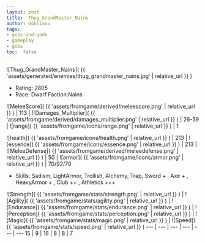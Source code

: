 ```yaml
---
layout: post
title:  Thug_GrandMaster_Nains
author: Goblinou
tags:
- gobs-and-gods
- gameplay
- gobs
toc:  false
---
```


![Thug_GrandMaster_Nains]( {{ 'assets/generated/enemies/thug_grandmaster_nains.jpg' | relative_url }} )
- Rating: 2805
- Race: Dwarf  Faction:Nains

![MeleeScore]( {{ 'assets/fromgame/derived/meleescore.png' | relative_url }} ) | 113 | ![Damages_Multiplier]( {{ 'assets/fromgame/derived/damages_multiplier.png' | relative_url }} ) | 26-59 | ![range]( {{ 'assets/fromgame/icons/range.png' | relative_url }} ) | 1


![health]( {{ 'assets/fromgame/icons/health.png' | relative_url }} ) | 213 | ![essence]( {{ 'assets/fromgame/icons/essence.png' | relative_url }} ) | 213 | ![MeleeDefense]( {{ 'assets/fromgame/derived/meleedefense.png' | relative_url }} ) | 50 | ![armor]( {{ 'assets/fromgame/icons/armor.png' | relative_url }} ) | 70/92/70

* Skills: Sadism, LightArmor, Trollish, Alchemy, Trap, Sword + , Axe + , HeavyArmor + , Club ++ , Athletics +++ 

![Strength]( {{ 'assets/fromgame/stats/strength.png' | relative_url }} ) | ![Agility]( {{ 'assets/fromgame/stats/agility.png' | relative_url }} ) | ![Endurance]( {{ 'assets/fromgame/stats/endurance.png' | relative_url }} ) | ![Perception]( {{ 'assets/fromgame/stats/perception.png' | relative_url }} ) | ![Magic]( {{ 'assets/fromgame/stats/magic.png' | relative_url }} ) | ![Speed]( {{ 'assets/fromgame/stats/speed.png' | relative_url }} )
--- | --- | --- | --- | --- | ---
15 | 9 | 16 | 8 | 8 | 7

